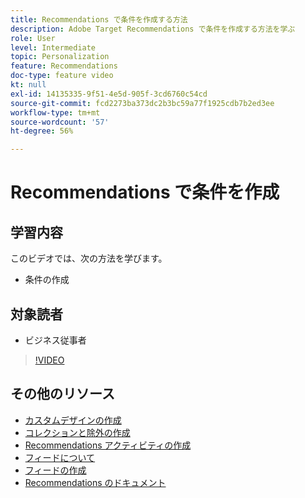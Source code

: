 ```yaml
---
title: Recommendations で条件を作成する方法
description: Adobe Target Recommendations で条件を作成する方法を学ぶ
role: User
level: Intermediate
topic: Personalization
feature: Recommendations
doc-type: feature video
kt: null
exl-id: 14135335-9f51-4e5d-905f-3cd6760c54cd
source-git-commit: fcd2273ba373dc2b3bc59a77f1925cdb7b2ed3ee
workflow-type: tm+mt
source-wordcount: '57'
ht-degree: 56%

---
```


# Recommendations で条件を作成

## 学習内容

このビデオでは、次の方法を学びます。

* 条件の作成

## 対象読者

* ビジネス従事者

>[!VIDEO](https://video.tv.adobe.com/v/27694?quality=12)

## その他のリソース

* [カスタムデザインの作成](create-custom-designs.md)
* [コレクションと除外の作成](create-collections-and-exclusions.md)
* [Recommendations アクティビティの作成](create-a-recommendations-activity.md)
* [フィードについて](understanding-feeds.md)
* [フィードの作成](create-a-feed.md)
* [Recommendations のドキュメント](https://experienceleague.adobe.com/docs/target/using/recommendations/recommendations.html?lang=ja)
